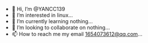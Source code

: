 - 👋 Hi, I’m @YANCC139
- 👀 I’m interested in linux...
- 🌱 I’m currently learning nothing...
- 💞️ I’m looking to collaborate on nothing...
- 📫 How to reach me my email 1654073612@qq.com...

<!---
YANCC139/YANCC139 is a ✨ special ✨ repository because its `README.md` (this file) appears on your GitHub profile.
You can click the Preview link to take a look at your changes.
--->
